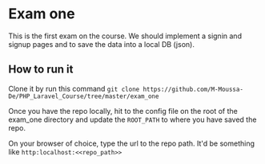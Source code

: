 # Exam one

This is the first exam on the course. We should implement a signin and signup pages and to save the data into a local DB (json).

## How to run it

Clone it by run this command `git clone https://github.com/M-Moussa-De/PHP_Laravel_Course/tree/master/exam_one`

Once you have the repo locally, hit to the config file on the root of the exam_one directory and update the `ROOT_PATH` to where you have saved the repo.

On your browser of choice, type the url to the repo path. It'd be something like
`http:localhost:<<repo_path>>`
